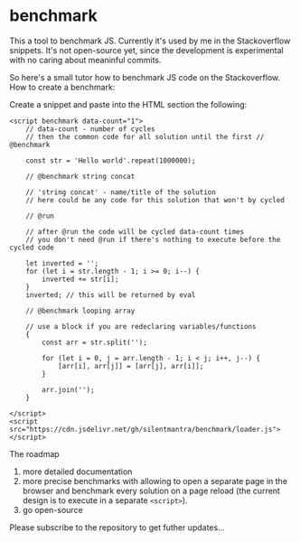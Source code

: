 # benchmark

This a tool to benchmark JS. Currently it's used by me in the Stackoverflow snippets.
It's not open-source yet, since the development is experimental with no caring about meaninful commits.

So here's a small tutor how to benchmark JS code on the Stackoverflow.
How to create a benchmark:  

Create a snippet and paste into the HTML section the following:

```
<script benchmark data-count="1">
    // data-count - number of cycles
    // then the common code for all solution until the first // @benchmark

    const str = 'Hello world'.repeat(1000000);

    // @benchmark string concat

    // 'string concat' - name/title of the solution
    // here could be any code for this solution that won't by cycled

    // @run

    // after @run the code will be cycled data-count times
    // you don't need @run if there's nothing to execute before the cycled code

    let inverted = '';
    for (let i = str.length - 1; i >= 0; i--) {
        inverted += str[i];
    }
    inverted; // this will be returned by eval

    // @benchmark looping array

    // use a block if you are redeclaring variables/functions
    {
        const arr = str.split('');

        for (let i = 0, j = arr.length - 1; i < j; i++, j--) {
            [arr[i], arr[j]] = [arr[j], arr[i]];
        }

        arr.join('');
    }

</script>
<script src="https://cdn.jsdelivr.net/gh/silentmantra/benchmark/loader.js"></script>
```

The roadmap

1. more detailed documentation
2. more precise benchmarks with allowing to open a separate page in the browser and benchmark every solution on a page reload
   (the current design is to execute in a separate `<script>`).
4. go open-source

Please subscribe to the repository to get futher updates...
